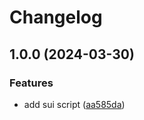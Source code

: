 # Changelog

## 1.0.0 (2024-03-30)


### Features

* add sui script ([aa585da](https://github.com/placeholder-soft/asdf-sui/commit/aa585daf88130161f5feddb543c471786b3f1384))
